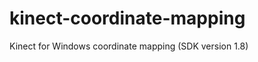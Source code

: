 kinect-coordinate-mapping
=========================

Kinect for Windows coordinate mapping (SDK version 1.8)
